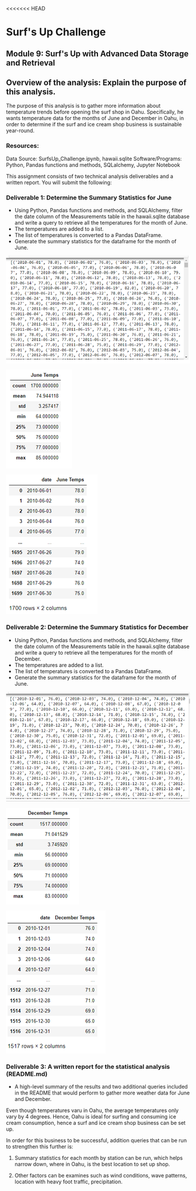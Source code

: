 <<<<<<< HEAD
# Surf's Up Challenge
## Module 9: Surf's Up with Advanced Data Storage and Retrieval

## Overview of the analysis: Explain the purpose of this analysis.
The purpose of this analysis is to gather more information about temperature trends before opening the surf shop in Oahu. Specifically, he wants temperature data for the months of June and December in Oahu, in order to determine if the surf and ice cream shop business is sustainable year-round.

### Resources: 
Data Source:  SurfsUp_Challenge.ipynb, hawaii.sqlite
Software/Programs: Python, Pandas functions and methods, SQLalchemy, Jupyter Notebook

This assignment consists of two technical analysis deliverables and a written report. You will submit the following:

### Deliverable 1: Determine the Summary Statistics for June
- Using Python, Pandas functions and methods, and SQLAlchemy, filter the date column of the Measurements table in the hawaii.sqlite database and write a query to retrieve all the temperatures for the month of June. 
- The temperatures are added to a list.
- The list of temperatures is converted to a Pandas DataFrame.
- Generate the summary statistics for the dataframe for the month of June.

![June_Results](https://github.com/veenapu/surfs_up/blob/main/June%20Results.PNG)

![June_Summary_Statistics](https://github.com/veenapu/surfs_up/blob/main/June%20Summary%20Statistics.PNG)

![Junes_results_DataFrame](https://github.com/veenapu/surfs_up/blob/main/June%20results%20DataFrame.PNG)


### Deliverable 2: Determine the Summary Statistics for December
- Using Python, Pandas functions and methods, and SQLAlchemy, filter the date column of the Measurements table in the hawaii.sqlite database and write a query to retrieve all the temperatures for the month of December. 
- The temperatures are added to a list.
- The list of temperatures is converted to a Pandas DataFrame.
- Generate the summary statistics for the dataframe for the month of June.

![December_Results](https://github.com/veenapu/surfs_up/blob/main/December%20Results.PNG)

![December_Summary_Statistics](https://github.com/veenapu/surfs_up/blob/main/December%20Summary%20Statistics.PNG)

![December_results_DataFrame](https://github.com/veenapu/surfs_up/blob/main/December%20results%20DataFrame.PNG)


### Deliverable 3: A written report for the statistical analysis (README.md)
-  A high-level summary of the results and two additional queries included in the README that would perform to gather more weather data for June and December.

Even though temperatures varu in Oahu, the average temperatures only vary by 4 degrees.  Hence, Oahu is ideal for surfing and consuming ice cream consumption, hence a surf and ice cream shop business can be set up.

In order for this business to be successful, addition queries that can be run to strengthen this further is:
1. Summary statistics for each month by station can be run, which helps narrow down, where in Oahu, is the best location to set up shop.

2. Other factors can be examines such as wind conditions, wave patterns, location with heavy foot traffic, precipitation. 









